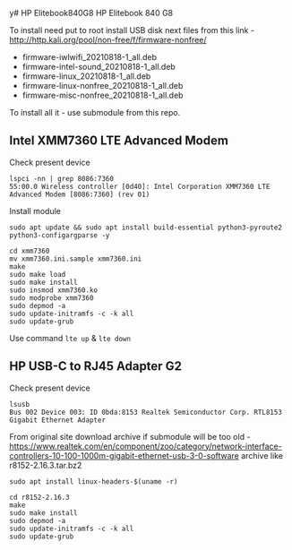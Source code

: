 y# HP Elitebook840G8
HP Elitebook 840 G8

To install need put to root install USB disk next files from this link - http://http.kali.org/pool/non-free/f/firmware-nonfree/
* firmware-iwlwifi_20210818-1_all.deb
* firmware-intel-sound_20210818-1_all.deb
* firmware-linux_20210818-1_all.deb
* firmware-linux-nonfree_20210818-1_all.deb
* firmware-misc-nonfree_20210818-1_all.deb


To install all it - use submodule from this repo.

## Intel XMM7360 LTE Advanced Modem

Check present device
```
lspci -nn | grep 8086:7360
55:00.0 Wireless controller [0d40]: Intel Corporation XMM7360 LTE Advanced Modem [8086:7360] (rev 01)
```
Install module
```
sudo apt update && sudo apt install build-essential python3-pyroute2 python3-configargparse -y

cd xmm7360
mv xmm7360.ini.sample xmm7360.ini
make
sudo make load
sudo make install
sudo insmod xmm7360.ko
sudo modprobe xmm7360
sudo depmod -a
sudo update-initramfs -c -k all
sudo update-grub
```
Use command `lte up` & `lte down`

## HP USB-C to RJ45 Adapter G2

Check present device
```
lsusb
Bus 002 Device 003: ID 0bda:8153 Realtek Semiconductor Corp. RTL8153 Gigabit Ethernet Adapter
```

From original site download archive if submodule will be too old - https://www.realtek.com/en/component/zoo/category/network-interface-controllers-10-100-1000m-gigabit-ethernet-usb-3-0-software archive like r8152-2.16.3.tar.bz2

```
sudo apt install linux-headers-$(uname -r)

cd r8152-2.16.3
make
sudo make install
sudo depmod -a
sudo update-initramfs -c -k all
sudo update-grub
```
